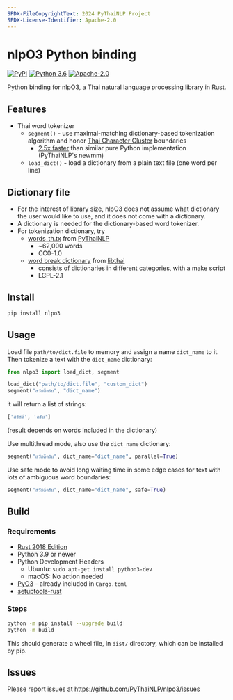 ```yaml
---
SPDX-FileCopyrightText: 2024 PyThaiNLP Project
SPDX-License-Identifier: Apache-2.0
---
```


# nlpO3 Python binding

[![PyPI](https://img.shields.io/pypi/v/nlpo3.svg "PyPI")](https://pypi.python.org/pypi/nlpo3)
[![Python 3.6](https://img.shields.io/badge/python-3.6-blue.svg "Python 3.6")](https://www.python.org/downloads/)
[![Apache-2.0](https://img.shields.io/badge/License-Apache%202.0-blue.svg "Apache-2.0")](https://opensource.org/license/apache-2-0)

Python binding for nlpO3, a Thai natural language processing library in Rust.

## Features

- Thai word tokenizer
  - `segment()` - use maximal-matching dictionary-based tokenization algorithm
    and honor [Thai Character Cluster][tcc] boundaries
    - [2.5x faster][benchmark]
      than similar pure Python implementation (PyThaiNLP's newmm)
  - `load_dict()` - load a dictionary from a plain text file
    (one word per line)

[tcc]: https://dl.acm.org/doi/10.1145/355214.355225
[benchmark]: ./notebooks/nlpo3_segment_benchmarks.ipynb

## Dictionary file

- For the interest of library size, nlpO3 does not assume what dictionary the
  user would like to use, and it does not come with a dictionary.
- A dictionary is needed for the dictionary-based word tokenizer.
- For tokenization dictionary, try
  - [words_th.tx][dict-pythainlp] from [PyThaiNLP][pythainlp]
    - ~62,000 words
    - CC0-1.0
  - [word break dictionary][dict-libthai] from [libthai][libthai]
    - consists of dictionaries in different categories, with a make script
    - LGPL-2.1

[pythainlp]: https://github.com/PyThaiNLP/pythainlp
[libthai]: https://github.com/tlwg/libthai/
[dict-pythainlp]: https://github.com/PyThaiNLP/pythainlp/blob/dev/pythainlp/corpus/words_th.txt
[dict-libthai]: https://github.com/tlwg/libthai/tree/master/data

## Install

```bash
pip install nlpo3
```

## Usage

Load file `path/to/dict.file` to memory and assign a name `dict_name` to it.
Then tokenize a text with the `dict_name` dictionary:

```python
from nlpo3 import load_dict, segment

load_dict("path/to/dict.file", "custom_dict")
segment("สวัสดีครับ", "dict_name")
```

it will return a list of strings:

```python
['สวัสดี', 'ครับ']
```

(result depends on words included in the dictionary)

Use multithread mode, also use the `dict_name` dictionary:

```python
segment("สวัสดีครับ", dict_name="dict_name", parallel=True)
```

Use safe mode to avoid long waiting time in some edge cases
for text with lots of ambiguous word boundaries:

```python
segment("สวัสดีครับ", dict_name="dict_name", safe=True)
```

## Build

### Requirements

- [Rust 2018 Edition](https://www.rust-lang.org/tools/install)
- Python 3.9 or newer
- Python Development Headers
  - Ubuntu: `sudo apt-get install python3-dev`
  - macOS: No action needed
- [PyO3](https://github.com/PyO3/pyo3) - already included in `Cargo.toml`
- [setuptools-rust](https://github.com/PyO3/setuptools-rust)

### Steps

```bash
python -m pip install --upgrade build
python -m build
```

This should generate a wheel file, in `dist/` directory,
which can be installed by pip.

## Issues

Please report issues at <https://github.com/PyThaiNLP/nlpo3/issues>
